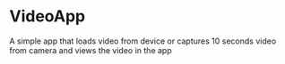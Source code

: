# VideoApp
A simple app that loads video from device or captures 10 seconds video from camera and views the video in the app
